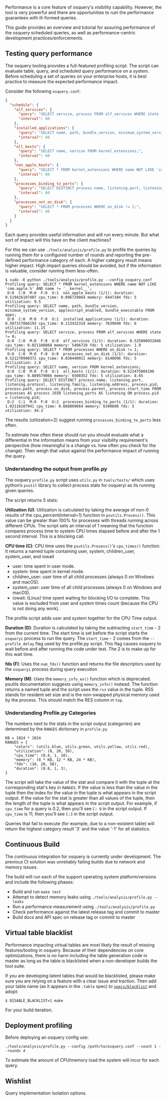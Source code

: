 Performance is a core feature of osquery's visibility capability. However, the tool is very powerful and there are opportunities to ruin the performance guarantees with ill-formed queries.

This guide provides an overview and tutorial for assuring performance of the osquery scheduled queries, as well as performance-centric development practices/enforcements.

## Testing query performance

The osquery tooling provides a full-featured profiling script. The script can evaluate table, query, and scheduled query performance on a system. Before scheduling a set of queries on your enterprise hosts, it is best practice to measure the expected performance impact.

Consider the following `osquery.conf`:

```json
{
  "schedule": {
    "alf_services": {
      "query": "SELECT service, process FROM alf_services WHERE state != 0;",
      "interval": 60
    },
    "installed_applications": {
      "query": "SELECT name, path, bundle_version, minimum_system_version, applescript_enabled, bundle_executable FROM apps;",
      "interval": 60
    },
    "all_kexts": {
      "query": "SELECT name, version FROM kernel_extensions;",
      "interval": 60
    },
    "non_apple_kexts": {
      "query": "SELECT * FROM kernel_extensions WHERE name NOT LIKE 'com.apple.%' AND name != '__kernel__';",
      "interval": 60
    },
    "processes_binding_to_ports": {
      "query": "SELECT DISTINCT process.name, listening.port, listening.protocol, listening.family, listening.address, process.pid, process.path, process.on_disk, process.parent, process.start_time FROM processes AS process JOIN listening_ports AS listening ON process.pid = listening.pid;",
      "interval": 60
    },
    "processes_not_on_disk": {
      "query": "SELECT * FROM processes WHERE on_disk != 1;",
      "interval": 60
    }
  }
}
```

Each query provides useful information and will run every minute. But what sort of impact will this have on the client machines?

For this we can use `./tools/analysis/profile.py` to profile the queries by running them for a configured number of rounds and reporting the pre-defined performance category of each. A higher category result means higher impact. High impact queries should be avoided, but if the information is valuable, consider running them less-often.

```
$ sudo -E python ./tools/analysis/profile.py --config osquery.conf
Profiling query: SELECT * FROM kernel_extensions WHERE name NOT LIKE 'com.apple.%' AND name != '__kernel__';
 D:0  C:0  M:0  F:0  U:1  non_apple_kexts (1/1): duration: 0.519426107407 cpu_time: 0.096729864 memory: 6447104 fds: 5 utilization: 9.5
Profiling query: SELECT name, path, bundle_version, minimum_system_version, applescript_enabled, bundle_executable FROM apps;
 D:0  C:0  M:0  F:0  U:1  installed_applications (1/1): duration: 0.507317066193 cpu_time: 0.113432314 memory: 7639040 fds: 6 utilization: 11.15
Profiling query: SELECT service, process FROM alf_services WHERE state != 0;
 D:0  C:0  M:0  F:0  U:0  alf_services (1/1): duration: 0.525090932846 cpu_time: 0.021108868 memory: 5406720 fds: 5 utilization: 1.9
Profiling query: SELECT * FROM processes WHERE on_disk != 1;
 D:0  C:0  M:0  F:0  U:0  processes_not_on_disk (1/1): duration: 0.521270990372 cpu_time: 0.030440911 memory: 6148096 fds: 5 utilization: 2.8
Profiling query: SELECT name, version FROM kernel_extensions;
 D:0  C:0  M:0  F:0  U:1  all_kexts (1/1): duration: 0.522475004196 cpu_time: 0.089579066 memory: 6500352 fds: 5 utilization: 8.65
Profiling query: SELECT DISTINCT process.name, listening.port, listening.protocol, listening.family, listening.address, process.pid, process.path, process.on_disk, process.parent, process.start_time FROM processes AS process JOIN listening_ports AS listening ON process.pid = listening.pid;
 D:2  C:1  M:0  F:0  U:2  processes_binding_to_ports (1/1): duration: 1.02116107941 cpu_time: 0.668809664 memory: 6340608 fds: 5 utilization: 44.3
```

The results (utilization=2) suggest running `processes_binding_to_ports` less often.

To estimate how often these should run you should evaluate what a differential in the information means from your visibility requirement's perspective (how meaningful is a change vs. how often you check for the change). Then weigh that value against the performance impact of running the query.

### Understanding the output from profile.py
The osquery `profile.py` script uses `utils.py` in `tools/tests/` which uses python’s `psutil` library to collect process stats for osqueryi as its running given queries. 

The script returns 5 stats:

**Utilization (U)**: Utilization is calculated by taking the average of non-0 results of the cpu_percent(interval=1) function in `psutils.Process()`. This value can be greater than 100% for processes with threads running across different CPUs. The script sets an interval of 1 meaning that the function compares process time to system CPU times elapsed before and after the 1 second interval. This is a blocking call. 

**CPU time (C)**: CPU time uses the `psutils.Process()`'s `cpu_times()` function. It returns a named tuple containing user, system, children_user, system_user, and iowait

- user: time spent in user mode.
- system: time spent in kernel mode.
- children_user: user time of all child processes (always 0 on Windows and macOS).
- system_user: user time of all child processes (always 0 on Windows and macOS).
- iowait: (Linux) time spent waiting for blocking I/O to complete. This value is excluded from user and system times count (because the CPU is not doing any work).

The profile script adds user and system together for the CPU 
Time output.

**Duration (D)**:
Duration is calculated by taking the subtracting `start_time` - 2 from the current time. The start time is set before the script starts the `osqueryi` process to run the query. The `start_time` - 2 comes from the `--profile_delay` flag used by the profile.py script. This flag causes osquery to wait before and after running the code under test. The 2 is to make up for this wait time. 

**fds (F)**: Uses the `num_fds()` function and returns the file descriptors used by the `osqueryi` process during query execution

**Memory (M)**: Uses the `memory_info_ex()` function which is deprecated. psutils documentation suggests using `memory_info()` instead. The function returns a named tuple and the script uses the `rss` value in the tuple. RSS stands for resident set size and is the non-swapped physical memory used by the process. This should match the RES column in `top`.


### Understanding Profile.py Categories

The numbers next to the stats in the script output (categories) are determined by the `RANGES` dictionary in `profile.py`

```
KB = 1024 * 1024
RANGES = {
    "colors": (utils.blue, utils.green, utils.yellow, utils.red),
    "utilization": (8, 20, 50),
    "cpu_time": (0.4, 1, 10),
    "memory": (8 * KB, 12 * KB, 24 * KB),
    "fds": (10, 20, 50),
    "duration": (0.8, 1, 3),
}
```

The script will take the value of the stat and compare it with the tuple at the corresponding stat's key in `RANGES`. If the value is less than the value in the tuple then the index for the value in the tuple is what appears in the script output. If the value for the stat is greater than all values of the tuple, then the length of the tuple is what appears in the script output. For example, if `cpu_time` for a query is 0.2, then you'll see `C: 0` in the script output. If `cpu_time` is 11, then you'll see `C:3` in the script output.

Queries that fail to execute (for example, due to a non-existent table) will return the highest category result '3' and the value '-1' for all statistics. 


## Continuous Build

The continuous integration for osquery is currently under development. The previous CI solution was unreliably failing builds due to network and memory issues.

The build will run each of the support operating system platform/versions and include the following phases:

* Build and run `make test`
* Attempt to detect memory leaks using `./tools/analysis/profile.py --leaks`
* Run a performance measurement using `./tools/analysis/profile.py`
* Check performance against the latest release tag and commit to master
* Build docs and API spec on release tag or commit to master

## Virtual table blacklist

Performance impacting virtual tables are most likely the result of missing features/tooling in osquery. Because of their dependencies on core optimizations, there is no harm including the table generation code in master as long as the table is blacklisted when a non-developer builds the tool suite.

If you are developing latent tables that would be blacklisted, please make sure you are relying on a feature with a clear issue and traction. Then add your table name (as it appears in the `.table` spec) to [`specs/blacklist`](https://github.com/osquery/osquery/blob/master/specs/blacklist) and adopt:

```
$ DISABLE_BLACKLIST=1 make
```

For your build iteration.

## Deployment profiling

Before deploying an osquery config use:

```
./tools/analysis/profile.py --config /path/to/osquery.conf --count 1 --rounds 4
```

To estimate the amount of CPU/memory load the system will incur for each query.

## Wishlist

Query implementation isolation options.
